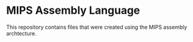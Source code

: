 # MIPS Assembly Language
This repository contains files that were created using the MIPS assembly archtecture.
